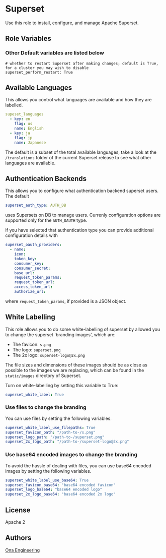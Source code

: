 # Superset #

Use this role to install, configure, and manage Apache Superset.

## Role Variables ##

### Other Default variables are listed below ###

    # whether to restart Superset after making changes; default is True, for a cluster you may wish to disable
    superset_perform_restart: True

## Available Languages

This allows you control what languages are available and how they are labelled.

```yml
supeset_languages
  - key: en
    flag: us
    name: English
  - key: ja
    flag: jp
    name: Japanese
```

The default is a subset of the total available languages, take a look at the `/translations` folder of the
current Superset release to see what other languages are available.

## Authentication Backends

This allows you to configure what authentication backend superset users. The default

```yml
superset_auth_type: AUTH_DB
```

uses Supersets on DB to manage users. Currenly configuration options are supported only for the `AUTH_OAUTH` type.

If you have selected that authentication type you can provide additional configuration details with

```yml
superset_oauth_providers:
  - name:
    icon:
    token_key:
    consumer_key:
    consumer_secret:
    base_url:
    request_token_params:
    request_token_url:
    access_token_url:
    authorize_url:
```

where `request_token_params`, if provided is a JSON object.

## White Labelling ##

This role allows you to do some white-labelling of superset by allowed you to change the superset 'branding images', which are:

- The favicon: `s.png`
- The logo: `superset.png`
- The 2x logo: `superset-logo@2x.png`

The file sizes and dimensions of these images should be as close as possible to the images we are replacing, which can be found in the `static/images` directory of Superset.

Turn on white-labelling by setting this variable to True:

```yml
superset_white_label: True
```

### Use files to change the branding ###

You can use files by setting the following variables.

```yml
superset_white_label_use_filepaths: True
superset_favicon_path: "/path-to-/s.png"
superset_logo_path: "/path-to-/superset.png"
superset_2x_logo_path: "/path-to-/superset-logo@2x.png"
```

### Use base64 encoded images to change the branding ###

To avoid the hassle of dealing with files, you can use base64 encoded images by setting the following variables.

```yml
superset_white_label_use_base64: True
superset_favicon_base64: "base64 encoded favicon"
superset_logo_base64: "base64 encoded logo"
superset_2x_logo_base64: "base64 encoded 2x logo"
```

## License ##

Apache 2

## Authors ##

[Ona Engineering](https://ona.io)
